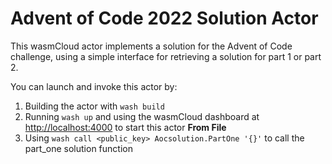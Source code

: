 # Advent of Code 2022 Solution Actor

This wasmCloud actor implements a solution for the Advent of Code challenge, using a simple interface for retrieving a solution for part 1 or part 2.

You can launch and invoke this actor by:

1. Building the actor with `wash build`
1. Running `wash up` and using the wasmCloud dashboard at [http://localhost:4000](http://localhost:4000) to start this actor **From File**
1. Using `wash call <public_key> Aocsolution.PartOne '{}'` to call the part_one solution function
